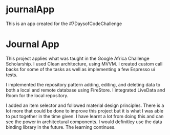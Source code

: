 # journalApp
This is an app created for the  #7DaysofCodeChallenge 
# Journal App

This project applies what was taught in the Google Africa Challenge Scholarship. I used Clean architecture, 
using MVVM. I created custom call backs for some of the tasks as well as implementing a few 
Espresso ui tests.

I implemented the repository pattern adding, editing, and deleting data to both a local and remote database using FireStore.
I integrated LiveData and Room for the local repository.

I added an item selector and followed material design principles.
There is a lot more that could be done to improve this project but it is what I was able to put together in the time given.
I have learnt a lot from doing this and can see the power in architectural components.
I would definitley use the data binding library in the future.
The learning continues.
